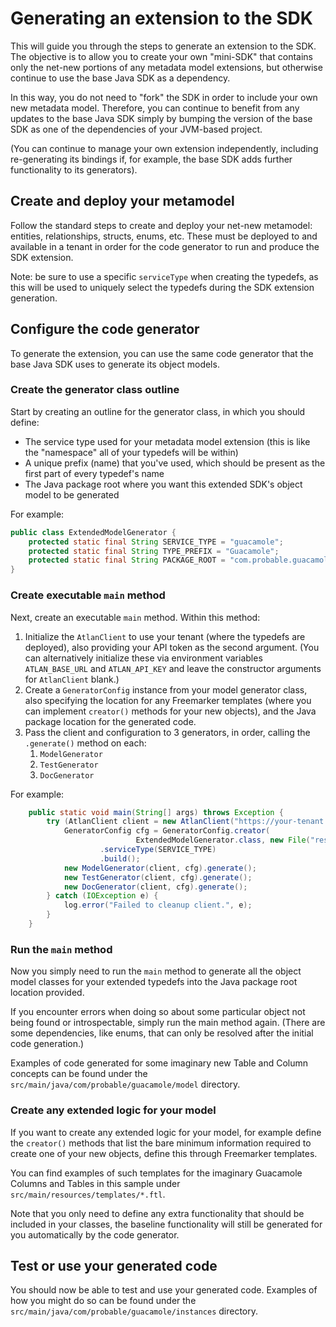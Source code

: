 # Generating an extension to the SDK

This will guide you through the steps to generate an extension to the SDK.
The objective is to allow you to create your own "mini-SDK" that contains only
the net-new portions of any metadata model extensions, but otherwise continue to
use the base Java SDK as a dependency.

In this way, you do not need to "fork" the SDK in order to include your own new
metadata model. Therefore, you can continue to benefit from any updates to the base
Java SDK simply by bumping the version of the base SDK as one of the dependencies of
your JVM-based project.

(You can continue to manage your own extension independently, including re-generating
its bindings if, for example, the base SDK adds further functionality to its generators).

## Create and deploy your metamodel

Follow the standard steps to create and deploy your net-new metamodel: entities, relationships,
structs, enums, etc. These must be deployed to and available in a tenant in order for the
code generator to run and produce the SDK extension.

Note: be sure to use a specific `serviceType` when creating the typedefs, as this will be used
to uniquely select the typedefs during the SDK extension generation.

## Configure the code generator

To generate the extension, you can use the same code generator that the base Java SDK
uses to generate its object models.

### Create the generator class outline

Start by creating an outline for the generator class, in which you should define:

- The service type used for your metadata model extension (this is like the "namespace" all of your typedefs will be within)
- A unique prefix (name) that you've used, which should be present as the first part of every typedef's name
- The Java package root where you want this extended SDK's object model to be generated

For example:

```java
public class ExtendedModelGenerator {
    protected static final String SERVICE_TYPE = "guacamole";
    protected static final String TYPE_PREFIX = "Guacamole";
    protected static final String PACKAGE_ROOT = "com.probable.guacamole.model";
}
```

### Create executable `main` method

Next, create an executable `main` method. Within this method:

1. Initialize the `AtlanClient` to use your tenant (where the typedefs are deployed), also providing your API token as the second argument. (You can alternatively initialize these via environment variables `ATLAN_BASE_URL` and `ATLAN_API_KEY` and leave the constructor arguments for `AtlanClient` blank.)
2. Create a `GeneratorConfig` instance from your model generator class, also specifying the location for any Freemarker templates (where you can implement `creator()` methods for your new objects), and the Java package location for the generated code.
3. Pass the client and configuration to 3 generators, in order, calling the `.generate()` method on each:
   1. `ModelGenerator`
   2. `TestGenerator`
   3. `DocGenerator`

For example:

```java
    public static void main(String[] args) throws Exception {
        try (AtlanClient client = new AtlanClient("https://your-tenant.atlan.com", "...")) {
            GeneratorConfig cfg = GeneratorConfig.creator(
                            ExtendedModelGenerator.class, new File("resources/templates"), PACKAGE_ROOT)
                    .serviceType(SERVICE_TYPE)
                    .build();
            new ModelGenerator(client, cfg).generate();
            new TestGenerator(client, cfg).generate();
            new DocGenerator(client, cfg).generate();
        } catch (IOException e) {
            log.error("Failed to cleanup client.", e);
        }
    }
```

### Run the `main` method

Now you simply need to run the `main` method to generate all the object model classes for your extended typedefs into the Java package root location provided.

If you encounter errors when doing so about some particular object not being found or introspectable, simply
run the main method again. (There are some dependencies, like enums, that can only be resolved after the initial
code generation.)

Examples of code generated for some imaginary new Table and Column concepts can be found under the `src/main/java/com/probable/guacamole/model` directory.

### Create any extended logic for your model

If you want to create any extended logic for your model, for example define the `creator()` methods that list the bare minimum information required to create one of your new objects,
define this through Freemarker templates.

You can find examples of such templates for the imaginary Guacamole Columns and Tables in this sample under `src/main/resources/templates/*.ftl`.

Note that you only need to define any extra functionality that should be included in your classes, the baseline functionality will still be generated
for you automatically by the code generator.

## Test or use your generated code

You should now be able to test and use your generated code.
Examples of how you might do so can be found under the `src/main/java/com/probable/guacamole/instances` directory.
